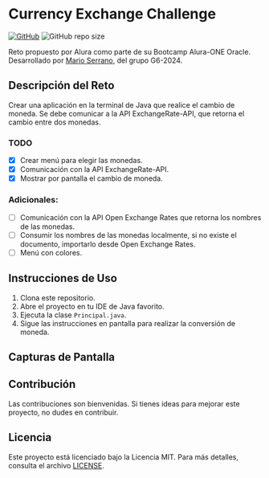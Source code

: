 # Currency Exchange Challenge

[![GitHub](https://img.shields.io/github/license/Mario0SGz/ConversorDeMonedas)](https://github.com/Mario0SGz/ConversorDeMonedas/blob/main/LICENSE)
![GitHub repo size](https://img.shields.io/github/repo-size/Mario0SGz/ConversorDeMonedas)


Reto propuesto por Alura como parte de su Bootcamp Alura-ONE Oracle. Desarrollado por [Mario Serrano](https://github.com/Mario0SGz), del grupo G6-2024.

## Descripción del Reto

Crear una aplicación en la terminal de Java que realice el cambio de moneda. Se debe comunicar a la API ExchangeRate-API, que retorna el cambio entre dos monedas.

### TODO

- [x] Crear menú para elegir las monedas.
- [x] Comunicación con la API ExchangeRate-API.
- [x] Mostrar por pantalla el cambio de moneda.

### Adicionales:

- [ ] Comunicación con la API Open Exchange Rates que retorna los nombres de las monedas.
- [ ] Consumir los nombres de las monedas localmente, si no existe el documento, importarlo desde Open Exchange Rates.
- [ ] Menú con colores.

## Instrucciones de Uso

1. Clona este repositorio.
2. Abre el proyecto en tu IDE de Java favorito.
3. Ejecuta la clase `Principal.java`.
4. Sigue las instrucciones en pantalla para realizar la conversión de moneda.

## Capturas de Pantalla
  

## Contribución

Las contribuciones son bienvenidas. Si tienes ideas para mejorar este proyecto, no dudes en contribuir.

## Licencia

Este proyecto está licenciado bajo la Licencia MIT. Para más detalles, consulta el archivo [LICENSE](LICENSE).

